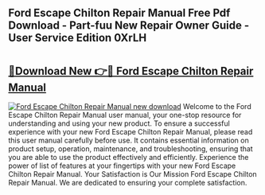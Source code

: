 ## Ford Escape Chilton Repair Manual Free Pdf Download - Part-fuu New Repair Owner Guide - User Service Edition 0XrLH

# <h2><a href="http://bc54888.oget.top/?id=Ford+Escape+Chilton+Repair+Manual">🔗Download New 👉🔴 Ford Escape Chilton Repair Manual</a></h2>

[![Ford Escape Chilton Repair Manual new download](https://i.imgur.com/5g1atiW.png)](http://bc54888.oget.top/?id=Ford+Escape+Chilton+Repair+Manual)
Welcome to the Ford Escape Chilton Repair Manual user manual, your one-stop resource for understanding and using your new product. To ensure a successful experience with your new Ford Escape Chilton Repair Manual, please read this user manual carefully before use. It contains essential information on product setup, operation, maintenance, and troubleshooting, ensuring that you are able to use the product effectively and efficiently. Experience the power of list of features at your fingertips with your new Ford Escape Chilton Repair Manual. Your Satisfaction is Our Mission Ford Escape Chilton Repair Manual. We are dedicated to ensuring your complete satisfaction.
